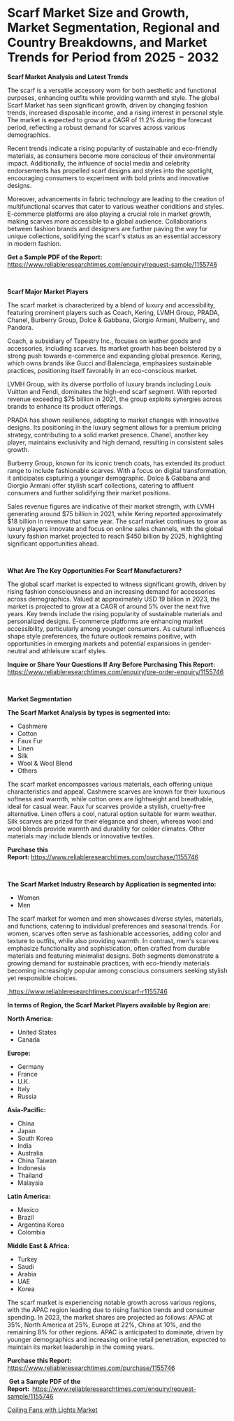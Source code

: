<p><h1>Scarf Market Size and Growth, Market Segmentation, Regional and Country Breakdowns, and Market Trends for Period from 2025 -  2032</h1></p><p><strong>Scarf Market Analysis and Latest Trends</strong></p>
<p><p>The scarf is a versatile accessory worn for both aesthetic and functional purposes, enhancing outfits while providing warmth and style. The global Scarf Market has seen significant growth, driven by changing fashion trends, increased disposable income, and a rising interest in personal style. The market is expected to grow at a CAGR of 11.2% during the forecast period, reflecting a robust demand for scarves across various demographics.</p><p>Recent trends indicate a rising popularity of sustainable and eco-friendly materials, as consumers become more conscious of their environmental impact. Additionally, the influence of social media and celebrity endorsements has propelled scarf designs and styles into the spotlight, encouraging consumers to experiment with bold prints and innovative designs.</p><p>Moreover, advancements in fabric technology are leading to the creation of multifunctional scarves that cater to various weather conditions and styles. E-commerce platforms are also playing a crucial role in market growth, making scarves more accessible to a global audience. Collaborations between fashion brands and designers are further paving the way for unique collections, solidifying the scarf's status as an essential accessory in modern fashion.</p></p>
<p><strong>Get a Sample PDF of the Report:&nbsp;</strong> <a href="https://www.reliableresearchtimes.com/enquiry/request-sample/1155746?utm_campaign=2183&utm_medium=2&utm_source=Github&utm_content=ia&utm_term=06022025&utm_id=scarf">https://www.reliableresearchtimes.com/enquiry/request-sample/1155746</a></p>
<p>&nbsp;</p>
<p><strong>Scarf Major Market Players</strong></p>
<p><p>The scarf market is characterized by a blend of luxury and accessibility, featuring prominent players such as Coach, Kering, LVMH Group, PRADA, Chanel, Burberry Group, Dolce & Gabbana, Giorgio Armani, Mulberry, and Pandora. </p><p>Coach, a subsidiary of Tapestry Inc., focuses on leather goods and accessories, including scarves. Its market growth has been bolstered by a strong push towards e-commerce and expanding global presence. Kering, which owns brands like Gucci and Balenciaga, emphasizes sustainable practices, positioning itself favorably in an eco-conscious market.</p><p>LVMH Group, with its diverse portfolio of luxury brands including Louis Vuitton and Fendi, dominates the high-end scarf segment. With reported revenue exceeding $75 billion in 2021, the group exploits synergies across brands to enhance its product offerings.</p><p>PRADA has shown resilience, adapting to market changes with innovative designs. Its positioning in the luxury segment allows for a premium pricing strategy, contributing to a solid market presence. Chanel, another key player, maintains exclusivity and high demand, resulting in consistent sales growth.</p><p>Burberry Group, known for its iconic trench coats, has extended its product range to include fashionable scarves. With a focus on digital transformation, it anticipates capturing a younger demographic. Dolce & Gabbana and Giorgio Armani offer stylish scarf collections, catering to affluent consumers and further solidifying their market positions.</p><p>Sales revenue figures are indicative of their market strength, with LVMH generating around $75 billion in 2021, while Kering reported approximately $18 billion in revenue that same year. The scarf market continues to grow as luxury players innovate and focus on online sales channels, with the global luxury fashion market projected to reach $450 billion by 2025, highlighting significant opportunities ahead.</p></p>
<p>&nbsp;</p>
<p><strong>What Are The Key Opportunities For Scarf Manufacturers?</strong></p>
<p><p>The global scarf market is expected to witness significant growth, driven by rising fashion consciousness and an increasing demand for accessories across demographics. Valued at approximately USD 19 billion in 2023, the market is projected to grow at a CAGR of around 5% over the next five years. Key trends include the rising popularity of sustainable materials and personalized designs. E-commerce platforms are enhancing market accessibility, particularly among younger consumers. As cultural influences shape style preferences, the future outlook remains positive, with opportunities in emerging markets and potential expansions in gender-neutral and athleisure scarf styles.</p></p>
<p><strong>Inquire or Share Your Questions If Any Before Purchasing This Report:</strong> <a href="https://www.reliableresearchtimes.com/enquiry/pre-order-enquiry/1155746?utm_campaign=2183&utm_medium=2&utm_source=Github&utm_content=ia&utm_term=06022025&utm_id=scarf">https://www.reliableresearchtimes.com/enquiry/pre-order-enquiry/1155746</a></p>
<p>&nbsp;</p>
<p><strong>Market Segmentation</strong></p>
<p><strong>The Scarf Market Analysis by types is segmented into:</strong></p>
<p><ul><li>Cashmere</li><li>Cotton</li><li>Faux Fur</li><li>Linen</li><li>Silk</li><li>Wool & Wool Blend</li><li>Others</li></ul></p>
<p><p>The scarf market encompasses various materials, each offering unique characteristics and appeal. Cashmere scarves are known for their luxurious softness and warmth, while cotton ones are lightweight and breathable, ideal for casual wear. Faux fur scarves provide a stylish, cruelty-free alternative. Linen offers a cool, natural option suitable for warm weather. Silk scarves are prized for their elegance and sheen, whereas wool and wool blends provide warmth and durability for colder climates. Other materials may include blends or innovative textiles.</p></p>
<p><strong>Purchase this Report:&nbsp;</strong><a href="https://www.reliableresearchtimes.com/purchase/1155746?utm_campaign=2183&utm_medium=2&utm_source=Github&utm_content=ia&utm_term=06022025&utm_id=scarf">https://www.reliableresearchtimes.com/purchase/1155746</a></p>
<p>&nbsp;</p>
<p><strong>The Scarf Market Industry Research by Application is segmented into:</strong></p>
<p><ul><li>Women</li><li>Men</li></ul></p>
<p><p>The scarf market for women and men showcases diverse styles, materials, and functions, catering to individual preferences and seasonal trends. For women, scarves often serve as fashionable accessories, adding color and texture to outfits, while also providing warmth. In contrast, men's scarves emphasize functionality and sophistication, often crafted from durable materials and featuring minimalist designs. Both segments demonstrate a growing demand for sustainable practices, with eco-friendly materials becoming increasingly popular among conscious consumers seeking stylish yet responsible choices.</p></p>
<p><a href="https://www.reliableresearchtimes.com/scarf-r1155746?utm_campaign=2183&utm_medium=2&utm_source=Github&utm_content=ia&utm_term=06022025&utm_id=scarf">&nbsp;https://www.reliableresearchtimes.com/scarf-r1155746</a></p>
<p><strong>In terms of Region, the Scarf Market Players available by Region are:</strong></p>
<p>
    <p> <strong> North America: </strong>
        <ul>
            <li>United States</li>
            <li>Canada</li>
        </ul>
        </p> 
    <p> <strong> Europe: </strong>
        <ul>
            <li>Germany</li>
            <li>France</li>
            <li>U.K.</li>
            <li>Italy</li>
            <li>Russia</li>
        </ul>
        </p> 
    <p> <strong> Asia-Pacific: </strong>
        <ul>
            <li>China</li>
            <li>Japan</li>
            <li>South Korea</li>
            <li>India</li>
            <li>Australia</li>
            <li>China Taiwan</li>
            <li>Indonesia</li>
            <li>Thailand</li>
            <li>Malaysia</li>
        </ul>
        </p> 
    <p> <strong> Latin America: </strong>
        <ul>
            <li>Mexico</li>
            <li>Brazil</li>
            <li>Argentina Korea</li>
            <li>Colombia</li>
        </ul>
        </p> 
    <p> <strong> Middle East & Africa: </strong>
        <ul>
            <li>Turkey</li>
            <li>Saudi</li>
            <li>Arabia</li>
            <li>UAE</li>
            <li>Korea</li>
        </ul>
    </p>
    </p>
<p><p>The scarf market is experiencing notable growth across various regions, with the APAC region leading due to rising fashion trends and consumer spending. In 2023, the market shares are projected as follows: APAC at 35%, North America at 25%, Europe at 22%, China at 10%, and the remaining 8% for other regions. APAC is anticipated to dominate, driven by younger demographics and increasing online retail penetration, expected to maintain its market leadership in the coming years.</p></p>
<p><strong>Purchase this Report: </strong><a href="https://www.reliableresearchtimes.com/purchase/1155746?utm_campaign=2183&utm_medium=2&utm_source=Github&utm_content=ia&utm_term=06022025&utm_id=scarf">https://www.reliableresearchtimes.com/purchase/1155746</a></p>
<p>&nbsp;<strong>Get a Sample PDF of the Report:&nbsp;&nbsp;</strong><a href="https://www.reliableresearchtimes.com/enquiry/request-sample/1155746?utm_campaign=2183&utm_medium=2&utm_source=Github&utm_content=ia&utm_term=06022025&utm_id=scarf">https://www.reliableresearchtimes.com/enquiry/request-sample/1155746</a></p>
<p><strong></strong></p>
<p><p><a href="https://github.com/SanjidaKhan901/Market-Research-Report-List-1/blob/main/ceiling-fans-with-lights-market.md?utm_campaign=2183&utm_medium=2&utm_source=Github&utm_content=ia&utm_term=06022025&utm_id=scarf">Ceiling Fans with Lights Market</a></p></p>